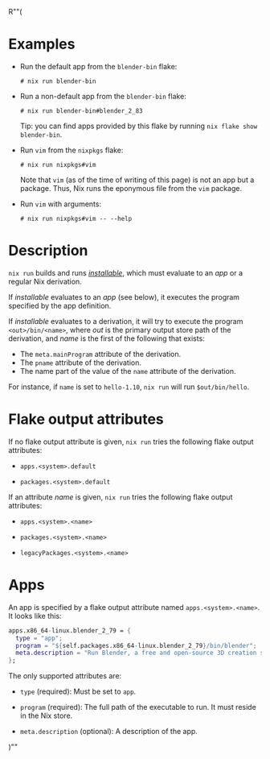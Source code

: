 R""(

# Examples

* Run the default app from the `blender-bin` flake:

  ```console
  # nix run blender-bin
  ```

* Run a non-default app from the `blender-bin` flake:

  ```console
  # nix run blender-bin#blender_2_83
  ```

  Tip: you can find apps provided by this flake by running `nix flake
  show blender-bin`.

* Run `vim` from the `nixpkgs` flake:

  ```console
  # nix run nixpkgs#vim
  ```

  Note that `vim` (as of the time of writing of this page) is not an
  app but a package. Thus, Nix runs the eponymous file from the `vim`
  package.

* Run `vim` with arguments:

  ```console
  # nix run nixpkgs#vim -- --help
  ```

# Description

`nix run` builds and runs [*installable*](./nix.md#installables), which must evaluate to an
*app* or a regular Nix derivation.

If *installable* evaluates to an *app* (see below), it executes the
program specified by the app definition.

If *installable* evaluates to a derivation, it will try to execute the
program `<out>/bin/<name>`, where *out* is the primary output store
path of the derivation, and *name* is the first of the following that
exists:

* The `meta.mainProgram` attribute of the derivation.
* The `pname` attribute of the derivation.
* The name part of the value of the `name` attribute of the derivation.

For instance, if `name` is set to `hello-1.10`, `nix run` will run
`$out/bin/hello`.

# Flake output attributes

If no flake output attribute is given, `nix run` tries the following
flake output attributes:

* `apps.<system>.default`

* `packages.<system>.default`

If an attribute *name* is given, `nix run` tries the following flake
output attributes:

* `apps.<system>.<name>`

* `packages.<system>.<name>`

* `legacyPackages.<system>.<name>`

# Apps

An app is specified by a flake output attribute named
`apps.<system>.<name>`. It looks like this:

```nix
apps.x86_64-linux.blender_2_79 = {
  type = "app";
  program = "${self.packages.x86_64-linux.blender_2_79}/bin/blender";
  meta.description = "Run Blender, a free and open-source 3D creation suite.";
};
```

The only supported attributes are:

* `type` (required): Must be set to `app`.

* `program` (required): The full path of the executable to run. It
  must reside in the Nix store.

* `meta.description` (optional): A description of the app.

)""
